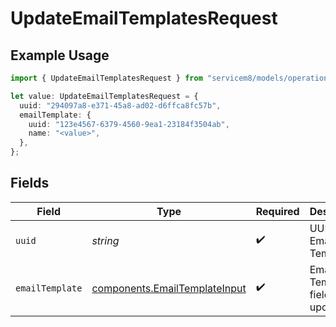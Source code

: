 # UpdateEmailTemplatesRequest

## Example Usage

```typescript
import { UpdateEmailTemplatesRequest } from "servicem8/models/operations";

let value: UpdateEmailTemplatesRequest = {
  uuid: "294097a8-e371-45a8-ad02-d6ffca8fc57b",
  emailTemplate: {
    uuid: "123e4567-6379-4560-9ea1-23184f3504ab",
    name: "<value>",
  },
};
```

## Fields

| Field                                                                          | Type                                                                           | Required                                                                       | Description                                                                    |
| ------------------------------------------------------------------------------ | ------------------------------------------------------------------------------ | ------------------------------------------------------------------------------ | ------------------------------------------------------------------------------ |
| `uuid`                                                                         | *string*                                                                       | :heavy_check_mark:                                                             | UUID of the Email Template                                                     |
| `emailTemplate`                                                                | [components.EmailTemplateInput](../../models/components/emailtemplateinput.md) | :heavy_check_mark:                                                             | Email Template fields to update                                                |